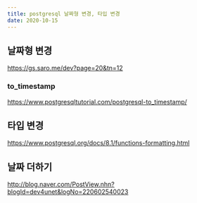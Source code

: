 ```yaml
---
title: postgresql 날짜형 변경, 타입 변경
date: 2020-10-15
---
```


## 날짜형 변경

https://gs.saro.me/dev?page=20&tn=12

### to_timestamp

https://www.postgresqltutorial.com/postgresql-to_timestamp/

## 타입 변경

https://www.postgresql.org/docs/8.1/functions-formatting.html

## 날짜 더하기

http://blog.naver.com/PostView.nhn?blogId=dev4unet&logNo=220602540023
